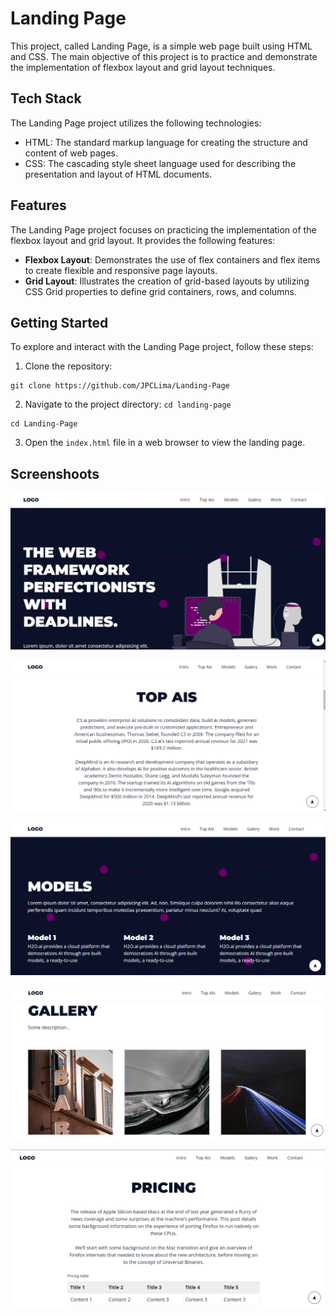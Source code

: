 # Landing Page

This project, called Landing Page, is a simple web page built using HTML and CSS. The main objective of this project is to practice and demonstrate the implementation of flexbox layout and grid layout techniques.

## Tech Stack

The Landing Page project utilizes the following technologies:

- HTML: The standard markup language for creating the structure and content of web pages.
- CSS: The cascading style sheet language used for describing the presentation and layout of HTML documents.

## Features

The Landing Page project focuses on practicing the implementation of the flexbox layout and grid layout. It provides the following features:

- **Flexbox Layout**: Demonstrates the use of flex containers and flex items to create flexible and responsive page layouts.
- **Grid Layout**: Illustrates the creation of grid-based layouts by utilizing CSS Grid properties to define grid containers, rows, and columns.

## Getting Started

To explore and interact with the Landing Page project, follow these steps:

1. Clone the repository:

```
git clone https://github.com/JPCLima/Landing-Page
```

2. Navigate to the project directory: `cd landing-page`

```
cd Landing-Page
```

3. Open the `index.html` file in a web browser to view the landing page.

## Screenshoots

![](assets/img/Screenshot_1.png)

![](assets/img/Screenshot_2.png)

![](assets/img/Screenshot_3.png)

![](assets/img/Screenshot_4.png)

![](assets/img/Screenshot_5.png)
